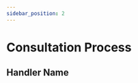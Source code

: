 ```yaml
---
sidebar_position: 2
---
```


# Consultation Process
<!-- Process Id here wrapped in ``, leave a placeholder as it is not available at the time of writing -->
<!-- 2 sentence intro -->

<!-- For each of the handlers in the process -->
  ## Handler Name
  <!-- 1 sentence intro -->
  <!-- A markdown table with the columns below. -->
  <!-- | Tag | Type | Required | Description | -->
  <!-- | --------------- | --------------- | --------------- | --------------- | -->
  <!-- The description should have a max of 25 words. 2 sentences max. -->
  <!-- An example ao.send({}) request of that handler in a lua code block -->
